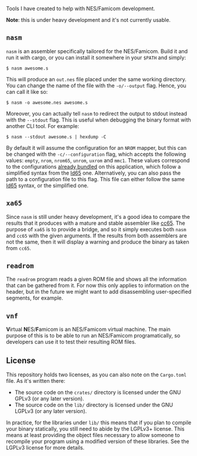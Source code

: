 Tools I have created to help with NES/Famicom development.

**Note**: this is under heavy development and it's not currently usable.

## `nasm`

`nasm` is an assembler specifically tailored for the NES/Famicom. Build it and
run it with cargo, or you can install it somewhere in your `$PATH` and simply:

```
$ nasm awesome.s
```

This will produce an `out.nes` file placed under the same working directory. You
can change the name of the file with the `-o/--output` flag. Hence, you can call
it like so:

```
$ nasm -o awesome.nes awesome.s
```

Moreover, you can actually tell `nasm` to redirect the output to stdout instead
with the `--stdout` flag. This is useful when debugging the binary format with
another CLI tool. For example:

```
$ nasm --stdout awesome.s | hexdump -C
```

By default it will assume the configuration for an `NROM` mapper, but this can
be changed with the `-c/--configuration` flag, which accepts the following
values: `empty`, `nrom`, `nrom65`, `unrom`, `uxrom` and `mmc1`. These values
correspond to the configurations [already bundled](./lib/xixanta/src/mappings)
on this application, which follow a simplified syntax from the
[ld65](https://www.cc65.org/doc/ld65-5.html) one. Alternatively, you can also
pass the path to a configuration file to this flag. This file can either follow
the same [ld65](https://www.cc65.org/doc/ld65-5.html) syntax, or the simplified
one.

## `xa65`

Since `nasm` is still under heavy development, it's a good idea to compare the
results that it produces with a mature and stable assembler like
[cc65](https://github.com/cc65/cc65). The purpose of `xa65` is to provide a
bridge, and so it simply executes both `nasm` and `cc65` with the given
arguments. If the results from both assemblers are not the same, then it will
display a warning and produce the binary as taken from `cc65`.

## `readrom`

The `readrom` program reads a given ROM file and shows all the information that
can be gathered from it. For now this only applies to information on the header,
but in the future we might want to add disassembling user-specified segments,
for example.

## `vnf`

**V**irtual **N**ES/**F**amicom is an NES/Famicom virtual machine. The main
purpose of this is to be able to run an NES/Famicom programatically, so
developers can use it to test their resulting ROM files.

## License

This repository holds two licenses, as you can also note on the `Cargo.toml`
file. As it's written there:

- The source code on the `crates/` directory is licensed under the GNU GPLv3 (or
  any later version).
- The source code on the `lib/` directory is licensed under the GNU LGPLv3 (or
  any later version).

In practice, for the libraries under `lib/` this means that if you plan to
compile your binary statically, you still need to abide by the LGPLv3+ license.
This means at least providing the object files necessary to allow someone to
recompile your program using a modified version of these libraries. See the
LGPLv3 license for more details.
